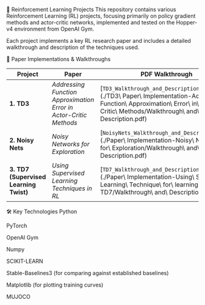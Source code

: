 🧠 Reinforcement Learning Projects
This repository contains various Reinforcement Learning (RL) projects, focusing primarily on policy gradient methods and actor-critic networks, implemented and tested on the Hopper-v4 environment from OpenAI Gym.

Each project implements a key RL research paper and includes a detailed walkthrough and description of the techniques used.

📄 Paper Implementations & Walkthroughs

| Project                                | Paper                                                             | PDF Walkthrough                                                                                                                                                                 |
| -------------------------------------- | ----------------------------------------------------------------- | ------------------------------------------------------------------------------------------------------------------------------------------------------------------------------- |
| **1. TD3**                             | *Addressing Function Approximation Error in Actor-Critic Methods* | \[`TD3_Walkthrough_and_Description.pdf`]\(./TD3\ Paper\ Implementation-Addressing\ Function\ Approximation\ Error\ in\ Actor-Critic\ Methods/Walkthrough\ and\ Description.pdf) |
| **2. Noisy Nets**                      | *Noisy Networks for Exploration*                                  | \[`NoisyNets_Walkthrough_and_Description.pdf`]\(./Paper\ Implementation-Noisy\ Networks\ for\ Exploration/Walkthrough\ and\ Description.pdf)                                    |
| **3. TD7 (Supervised Learning Twist)** | *Using Supervised Learning Techniques in RL*                      | \[`TD7_Walkthrough_and_Description.pdf`]\(./Paper\ Implementation-Using\ Supervised\ Learning\ Technique\ for\ learning-TD7/Walkthrough\ and\ Description.pdf)                  |

🛠️ Key Technologies
Python 

PyTorch 

OpenAI Gym 

Numpy

SCIKIT-LEARN

Stable-Baselines3 (for comparing against established baselines)

Matplotlib (for plotting training curves)

MUJOCO

